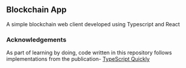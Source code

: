 ## Blockchain App

A simple blockchain web client developed using Typescript and React

### Acknowledgements

As part of learning by doing, code written in this repository follows implementations from the publication- [TypeScript Quickly](https://www.manning.com/books/typescript-quickly)